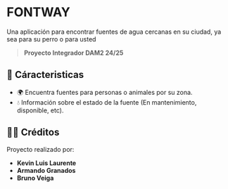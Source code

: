 # FONTWAY

Una aplicación para encontrar fuentes de agua cercanas en su ciudad, ya sea para su perro o para usted

>**Proyecto Integrador DAM2 24/25**
> 
## 🚀 Cáracteristicas 

- 🌍 Encuentra fuentes para personas o animales por su zona.
- 💧 Información sobre el estado de la fuente (En mantenimiento, disponible, etc).

## 🧑‍💻 Créditos

Proyecto realizado por:

- **Kevin Luis Laurente**
- **Armando Granados**
- **Bruno Veiga**